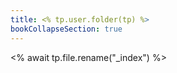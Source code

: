 ```yaml
---
title: <% tp.user.folder(tp) %>
bookCollapseSection: true
---
```

<% await tp.file.rename("_index") %>